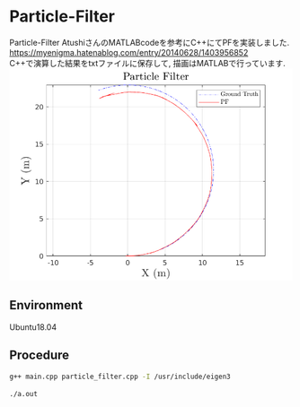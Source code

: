 # Particle-Filter
Particle-Filter
AtushiさんのMATLABcodeを参考にC++にてPFを実装しました.  
https://myenigma.hatenablog.com/entry/20140628/1403956852  
C++で演算した結果をtxtファイルに保存して, 描画はMATLABで行っています.
![PF](https://github.com/Ramune6110/Particle-Filter/blob/master/Particle_Filter.png)
## Environment
Ubuntu18.04
## Procedure
```bash
g++ main.cpp particle_filter.cpp -I /usr/include/eigen3
```
```bash
./a.out
```
